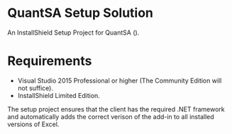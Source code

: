 # QuantSA Setup Solution
An InstallShield Setup Project for QuantSA ().

# Requirements
* Visual Studio 2015 Professional or higher (The Community Edition will not suffice).
* InstallShield Limited Edition.

The setup project ensures that the client has the required .NET framework and automatically adds the correct verison of the add-in to all installed versions of Excel.